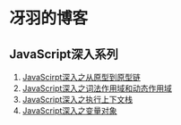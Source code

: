 # 冴羽的博客

## JavaScript深入系列

1. [JavaScirpt深入之从原型到原型链](https://github.com/mqyqingfeng/Blog/blob/master/JavaScript%E6%B7%B1%E5%85%A5%E4%B9%8B%E4%BB%8E%E5%8E%9F%E5%9E%8B%E5%88%B0%E5%8E%9F%E5%9E%8B%E9%93%BE.md)
2. [JavaScript深入之词法作用域和动态作用域](https://github.com/mqyqingfeng/Blog/blob/master/JavaScript深入之词法作用域和动态作用域.md)
3. [JavaScript深入之执行上下文栈](https://github.com/mqyqingfeng/Blog/blob/master/JavaScript深入之执行上下文栈.md)
4. [JavaScript深入之变量对象](https://github.com/mqyqingfeng/Blog/blob/master/JavaScript深入之变量对象.md)